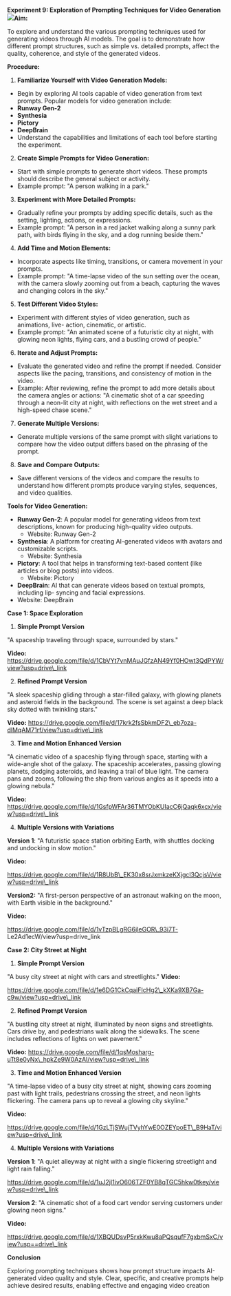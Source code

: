 **Experiment 9: Exploration of Prompting Techniques for Video Generation ![](Aspose.Words.4af99601-922c-473d-a072-944da0040478.001.png)Aim:** 

To explore and understand the various prompting techniques used for generating videos through AI models. The goal is to demonstrate how different prompt structures, such as simple vs. detailed prompts, affect the quality, coherence, and style of the generated videos. 

**Procedure:** 

1. **Familiarize Yourself with Video Generation Models:** 
- Begin by exploring AI tools capable of video generation from text prompts. Popular models for video generation include: 
- **Runway Gen-2** 
- **Synthesia** 
- **Pictory** 
- **DeepBrain** 
- Understand the capabilities and limitations of each tool before starting the experiment. 
2. **Create Simple Prompts for Video Generation:** 
- Start with simple prompts to generate short videos. These prompts should describe the general subject or activity. 
- Example prompt: "A person walking in a park." 
3. **Experiment with More Detailed Prompts:** 
- Gradually refine your prompts by adding specific details, such as the setting, lighting, actions, or expressions. 
- Example prompt: "A person in a red jacket walking along a sunny park path, with birds flying in the sky, and a dog running beside them." 
4. **Add Time and Motion Elements:** 
- Incorporate aspects like timing, transitions, or camera movement in your prompts. 
- Example prompt: "A time-lapse video of the sun setting over the ocean, with the camera slowly zooming out from a beach, capturing the waves and changing colors in the sky." 
5. **Test Different Video Styles:** 
- Experiment with different styles of video generation, such as animations, live- action, cinematic, or artistic. 
- Example prompt: "An animated scene of a futuristic city at night, with glowing neon lights, flying cars, and a bustling crowd of people." 
6. **Iterate and Adjust Prompts:** 
- Evaluate the generated video and refine the prompt if needed. Consider aspects like the pacing, transitions, and consistency of motion in the video. 
- Example: After reviewing, refine the prompt to add more details about the camera angles or actions: "A cinematic shot of a car speeding through a neon-lit city at night, with reflections on the wet street and a high-speed chase scene." 
7. **Generate Multiple Versions:** 
- Generate multiple versions of the same prompt with slight variations to compare how the video output differs based on the phrasing of the prompt. 
8. **Save and Compare Outputs:** 
- Save different versions of the videos and compare the results to understand how different prompts produce varying styles, sequences, and video qualities. 

**Tools for Video Generation:** 

- **Runway Gen-2**: A popular model for generating videos from text descriptions, known for producing high-quality video outputs. 
  - Website: Runway Gen-2 
- **Synthesia**: A platform for creating AI-generated videos with avatars and customizable scripts. 
  - Website: Synthesia 
- **Pictory**: A tool that helps in transforming text-based content (like articles or blog posts) into videos. 
  - Website: Pictory 
- **DeepBrain**: AI that can generate videos based on textual prompts, including lip- syncing and facial expressions. 
- Website: DeepBrain 

**Case 1: Space Exploration** 

1. **Simple Prompt Version** 

"A spaceship traveling through space, surrounded by stars." 

**Video:** https://drive.google.com/file/d/1CbVYt7vnMAuJGfzAN49Yf0HOwt3QdPYW/view?usp=drive\_link 

2. **Refined Prompt Version** 

"A sleek spaceship gliding through a star-filled galaxy, with glowing planets and asteroid fields in the background. The scene is set against a deep black sky dotted with twinkling stars." 

**Video:** https://drive.google.com/file/d/17krk2fsSbkmDF2\_eb7oza-dlMqAM71rf/view?usp=drive\_link 

3. **Time and Motion Enhanced Version** 

"A cinematic video of a spaceship flying through space, starting with a wide-angle shot of the galaxy. The spaceship accelerates, passing glowing planets, dodging asteroids, and leaving a trail of blue light. The camera pans and zooms, following the ship from various angles as it speeds into a glowing nebula." 

**Video:** https://drive.google.com/file/d/1GsfpWFAr36TMYObKUIacC6jQaqk6xcx/view?usp=drive\_link 

4. **Multiple Versions with Variations** 

**Version 1**: "A futuristic space station orbiting Earth, with shuttles docking and undocking in slow motion." 

**Video:** 

https://drive.google.com/file/d/1R8UbB\_EK30x8srJxmkzeKXjgcl3QcjsV/view?usp=drive\_link 

**Version2:** "A first-person perspective of an astronaut walking on the moon, with Earth visible in the background." 

**Video:** 

https://drive.google.com/file/d/1vTzpBLgRG6jIeGOR\_93i7T- Le2Ad1ecW/view?usp=drive\_link 

**Case 2: City Street at Night** 

1. **Simple Prompt Version** 

"A busy city street at night with cars and streetlights." **Video:** 

https://drive.google.com/file/d/1e6DG1CkCqaiFIcHg2\_kXKa9XB7Ga-c9w/view?usp=drive\_link 

2. **Refined Prompt Version** 

"A bustling city street at night, illuminated by neon signs and streetlights. Cars drive by, and pedestrians walk along the sidewalks. The scene includes reflections of lights on wet pavement." 

**Video:** https://drive.google.com/file/d/1qsMosharg-uTt8e0yNx\_hpkZe9W0AzAl/view?usp=drive\_link 

3. **Time and Motion Enhanced Version** 

"A time-lapse video of a busy city street at night, showing cars zooming past with light trails, pedestrians crossing the street, and neon lights flickering. The camera pans up to reveal a glowing city skyline." 

**Video:** 

https://drive.google.com/file/d/1GzLTjSWujTVyhYwE0OZEYpoET\_B9HaT/view?usp=drive\_link 

4. **Multiple Versions with Variations** 

**Version 1**: "A quiet alleyway at night with a single flickering streetlight and light rain falling." 

https://drive.google.com/file/d/1uJ2jI1ivO606TZF0YB8qTGC5hkw0tkey/view?usp=drive\_link 

**Version 2**: "A cinematic shot of a food cart vendor serving customers under glowing neon signs." 

**Video:** 

https://drive.google.com/file/d/1XBQUDsvP5rxkKwu8aPQsqufF7gxbmSxC/view?usp==drive\_link 

**Conclusion** 

Exploring prompting techniques shows how prompt structure impacts AI-generated video quality and style. Clear, specific, and creative prompts help achieve desired results, enabling effective and engaging video creation 
